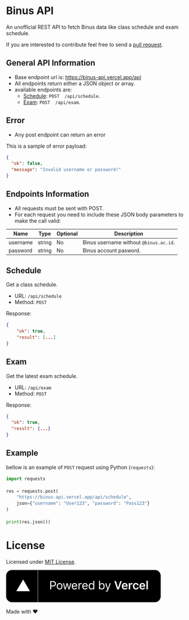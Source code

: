 # Binus API

An unofficial REST API to fetch Binus data like class schedule and exam schedule.

If you are interested to contribute feel free to send a [pull request](https://github.com/MrMissx/binus_api/pulls).


## General API Information

- Base endpoint url is: https://binus-api.vercel.app/api
- All endpoints return either a JSON object or array.
- available endpoints are:
    - [Schedule](https://github.com/MrMissx/binus_api#schedule): `POST  /api/schedule`.
    - [Exam](https://github.com/MrMissx/binus_api#exam): `POST  /api/exam`.


## Error

- Any post endpoint can return an error

This is a sample of error payload:
```json
{
  "ok": false,
  "message": "Invalid username or password!"
}
```

## Endpoints Information

- All requests must be sent with POST.
- For each request you need to include these JSON body parameters to make the call valid:

Name  | Type    | Optional | Description
----- | ------- | ------ | ------
username| string | No | Binus username without `@binus.ac.id`.
password | string | No | Binus account pasword.


## Schedule

Get a class schedule.

- URL: `/api/schedule`
- Method: `POST`

Response: 
```json
{
    "ok": true,
    "result": [...]
}
```


## Exam

Get the latest exam schedule.

- URL: `/api/exam`
- Method: `POST`

Response:
```json
{
  "ok": true,
  "result": {...}
}
```


## Example

bellow is an example of `POST` request using Python (`requests`):

```python
import requests

res = requests.post(
    "https://binus-api.vercel.app/api/schedule",
    json={"username": "User123", "password": "Pass123"}
)

print(res.json())
```


# License
Licensed under [MIT License](https://github.com/mrmissx/binus_api/blob/master/LICENSE).

[![](https://raw.githubusercontent.com/abumalick/powered-by-vercel/master/powered-by-vercel.svg)](https://vercel.com/?utm_source=powered-by-vercel)

Made with ❤️
